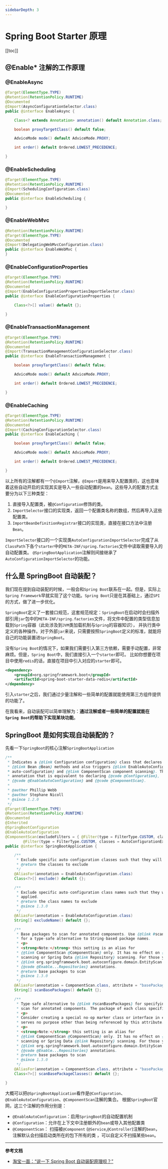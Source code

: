 ```yaml
---
sidebarDepth: 3
---
```


# Spring Boot Starter 原理

[[toc]]

## @Enable* 注解的工作原理

### @EnableAsync
```java
@Target(ElementType.TYPE)
@Retention(RetentionPolicy.RUNTIME)
@Documented
@Import(AsyncConfigurationSelector.class)
public @interface EnableAsync {

	Class<? extends Annotation> annotation() default Annotation.class;

	boolean proxyTargetClass() default false;

	AdviceMode mode() default AdviceMode.PROXY;

	int order() default Ordered.LOWEST_PRECEDENCE;

}
```

### @EnableScheduling
```java
@Target(ElementType.TYPE)
@Retention(RetentionPolicy.RUNTIME)
@Import(SchedulingConfiguration.class)
@Documented
public @interface EnableScheduling {

}
``` 

### @EnableWebMvc
```java
@Retention(RetentionPolicy.RUNTIME)
@Target(ElementType.TYPE)
@Documented
@Import(DelegatingWebMvcConfiguration.class)
public @interface EnableWebMvc {
}
```

### @EnableConfigurationProperties
```java
@Target(ElementType.TYPE)
@Retention(RetentionPolicy.RUNTIME)
@Documented
@Import(EnableConfigurationPropertiesImportSelector.class)
public @interface EnableConfigurationProperties {

	Class<?>[] value() default {};

}
```

### @EnableTransactionManagement
```java
@Target(ElementType.TYPE)
@Retention(RetentionPolicy.RUNTIME)
@Documented
@Import(TransactionManagementConfigurationSelector.class)
public @interface EnableTransactionManagement {

	boolean proxyTargetClass() default false;

	AdviceMode mode() default AdviceMode.PROXY;

	int order() default Ordered.LOWEST_PRECEDENCE;

}
```

### @EnableCaching
```java
@Target(ElementType.TYPE)
@Retention(RetentionPolicy.RUNTIME)
@Documented
@Import(CachingConfigurationSelector.class)
public @interface EnableCaching {

	boolean proxyTargetClass() default false;

	AdviceMode mode() default AdviceMode.PROXY;

	int order() default Ordered.LOWEST_PRECEDENCE;

}
```

以上所有的注解都有一个`@Import`注解，`@Import`是用来导入配置类的，这也意味着这些自动开启的实现其实是导入一些自动配置的`bean`。这些导入的配置方式主要分为以下三种类型：
1. 直接导入配置类，被`@Configuration`修饰的类。
2. `ImportSelector`接口的实现类，返回一个配置类名称的数组，然后再导入这些配置类。
3. `ImportBeanDefinitionRegistrar`接口的实现类，直接在接口方法中注册`Bean`。

`ImportSelector`接口的一个实现类`AutoConfigurationImportSelector`完成了从`ClassPath`下各个`starter`中的`META-INF/spring.factories`文件中读取需要导入的自动配置类。
`@SpringBootApplication`注解则间接继承了`AutoConfigurationImportSelector`的功能。

## 什么是 SpringBoot 自动装配？

我们现在提到自动装配的时候，一般会和`Spring Boot`联系在一起。但是，实际上`Spring Framework`早就实现了这个功能。`Spring Boot`只是在其基础上，通过`SPI`的方式，做了进一步优化。

`SpringBoot`定义了一套接口规范，这套规范规定：`SpringBoot`在启动时会扫描外部引用`jar`包中的`META-INF/spring.factories`文件，将文件中配置的类型信息加载到`Spring`容器（此处涉及到`JVM`类加载机制与`Spring`的容器知识），
并执行类中定义的各种操作。对于外部`jar`来说，只需要按照`SpringBoot`定义的标准，就能将自己的功能装置进`SpringBoot`。

没有`Spring Boot`的情况下，如果我们需要引入第三方依赖，需要手动配置，非常麻烦。但是，`Spring Boot`中，我们直接引入一个`starter`即可。
比如你想要在项目中使用`redis`的话，直接在项目中引入对应的`starter`即可。
```xml
<dependency>
    <groupId>org.springframework.boot</groupId>
    <artifactId>spring-boot-starter-data-redis</artifactId>
</dependency>
```
引入`starter`之后，我们通过少量注解和一些简单的配置就能使用第三方组件提供的功能了。

在我看来，自动装配可以简单理解为：**通过注解或者一些简单的配置就能在`Spring Boot`的帮助下实现某块功能**。

## SpringBoot 是如何实现自动装配的？

先看一下`SpringBoot`的核心注解`SpringBootApplication`
```java
/**
 * Indicates a {@link Configuration configuration} class that declares one or more
 * {@link Bean @Bean} methods and also triggers {@link EnableAutoConfiguration
 * auto-configuration} and {@link ComponentScan component scanning}. This is a convenience
 * annotation that is equivalent to declaring {@code @Configuration},
 * {@code @EnableAutoConfiguration} and {@code @ComponentScan}.
 *
 * @author Phillip Webb
 * @author Stephane Nicoll
 * @since 1.2.0
 */
@Target(ElementType.TYPE)
@Retention(RetentionPolicy.RUNTIME)
@Documented
@Inherited
@SpringBootConfiguration
@EnableAutoConfiguration
@ComponentScan(excludeFilters = { @Filter(type = FilterType.CUSTOM, classes = TypeExcludeFilter.class),
		@Filter(type = FilterType.CUSTOM, classes = AutoConfigurationExcludeFilter.class) })
public @interface SpringBootApplication {

	/**
	 * Exclude specific auto-configuration classes such that they will never be applied.
	 * @return the classes to exclude
	 */
	@AliasFor(annotation = EnableAutoConfiguration.class)
	Class<?>[] exclude() default {};

	/**
	 * Exclude specific auto-configuration class names such that they will never be
	 * applied.
	 * @return the class names to exclude
	 * @since 1.3.0
	 */
	@AliasFor(annotation = EnableAutoConfiguration.class)
	String[] excludeName() default {};

	/**
	 * Base packages to scan for annotated components. Use {@link #scanBasePackageClasses}
	 * for a type-safe alternative to String-based package names.
	 * <p>
	 * <strong>Note:</strong> this setting is an alias for
	 * {@link ComponentScan @ComponentScan} only. It has no effect on {@code @Entity}
	 * scanning or Spring Data {@link Repository} scanning. For those you should add
	 * {@link org.springframework.boot.autoconfigure.domain.EntityScan @EntityScan} and
	 * {@code @Enable...Repositories} annotations.
	 * @return base packages to scan
	 * @since 1.3.0
	 */
	@AliasFor(annotation = ComponentScan.class, attribute = "basePackages")
	String[] scanBasePackages() default {};

	/**
	 * Type-safe alternative to {@link #scanBasePackages} for specifying the packages to
	 * scan for annotated components. The package of each class specified will be scanned.
	 * <p>
	 * Consider creating a special no-op marker class or interface in each package that
	 * serves no purpose other than being referenced by this attribute.
	 * <p>
	 * <strong>Note:</strong> this setting is an alias for
	 * {@link ComponentScan @ComponentScan} only. It has no effect on {@code @Entity}
	 * scanning or Spring Data {@link Repository} scanning. For those you should add
	 * {@link org.springframework.boot.autoconfigure.domain.EntityScan @EntityScan} and
	 * {@code @Enable...Repositories} annotations.
	 * @return base packages to scan
	 * @since 1.3.0
	 */
	@AliasFor(annotation = ComponentScan.class, attribute = "basePackageClasses")
	Class<?>[] scanBasePackageClasses() default {};

}
```
大概可以把`@SpringBootApplication`看作是`@Configuration`、`@EnableAutoConfiguration`、`@ComponentScan`注解的集合。
根据`SpringBoot`官网，这三个注解的作用分别是：
- `@EnableAutoConfiguration`：启用`SpringBoot`的自动配置机制
- `@Configuration`：允许在上下文中注册额外的`bean`或导入其他配置类
- `@ComponentScan`： 扫描被`@Component` (`@Service`,`@Controller`)注解的`bean`，注解默认会扫描启动类所在的包下所有的类 ，可以自定义不扫描某些`bean`。

---
**参考文档**
- [淘宝一面：“说一下 Spring Boot 自动装配原理呗？”](https://www.cnblogs.com/javaguide/p/springboot-auto-config.html)